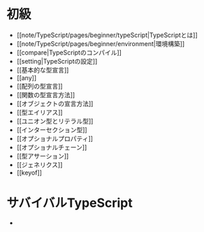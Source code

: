 # 初級
- [[note/TypeScript/pages/beginner/typeScript|TypeScriptとは]]
- [[note/TypeScript/pages/beginner/environment|環境構築]]
- [[compare|TypeScriptのコンパイル]]
- [[setting|TypeScriptの設定]]
- [[基本的な型宣言]]
- [[any]]
- [[配列の型宣言]]
- [[関数の型宣言方法]]
- [[オブジェクトの宣言方法]]
- [[型エイリアス]]
- [[ユニオン型とリテラル型]]
- [[インターセクション型]]
- [[オプショナルプロパティ]]
- [[オプショナルチェーン]]
- [[型アサーション]]
- [[ジェネリクス]]
- [[keyof]]
# サバイバルTypeScript
- 